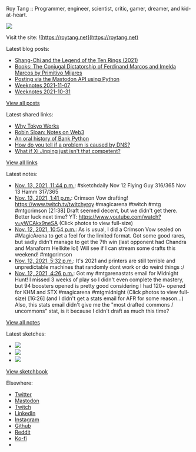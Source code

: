 Roy Tang :: Programmer, engineer, scientist, critic, gamer, dreamer, and kid-at-heart.

![](https://roytang.net/static/img/profile.jpg)

Visit the site: ![https://roytang.net](https://roytang.net)

Latest blog posts:

- [Shang-Chi and the Legend of the Ten Rings (2021)](https://roytang.net/2021/11/shang-chi/)
- [Books: The Conjugal Dictatorship of Ferdinand Marcos and Imelda Marcos by Primitivo Mijares](https://roytang.net/2021/11/conjugal-dictatorship/)
- [Posting via the Mastodon API using Python](https://roytang.net/2021/11/mastodon-api-python/)
- [Weeknotes 2021-11-07](https://roytang.net/2021/11/weeknotes-11-07/)
- [Weeknotes 2021-10-31](https://roytang.net/2021/10/weeknotes-2021-10-31/)

[View all posts](https://roytang.net/blog)

Latest shared links:

- [Why Tokyo Works](https://roytang.net/2021/11/why-tokyo-works/)
- [Robin Sloan: Notes on Web3](https://roytang.net/2021/11/10809c364f1dd42fcd491152765e682b/)
- [An oral history of Bank Python](https://roytang.net/2021/11/an-oral-history-of-bank-python/)
- [How do you tell if a problem is caused by DNS?](https://roytang.net/2021/11/how-do-you-tell-if-a-problem-is-caused-by-dns/)
- [What if Xi Jinping just isn&#x27;t that competent?](https://roytang.net/2021/11/what-if-xi-jinping-just-isnt-that-competent/)

[View all links](https://roytang.net/links)

Latest notes:

- [Nov. 13, 2021, 11:44 p.m.](https://roytang.net/2021/11/ad2595c7a2c1045bbeb18b82153c9140/): #sketchdaily Nov 12 Flying Guy 316/365 Nov 13 Hamm 317/365
- [Nov. 13, 2021, 1:41 p.m.](https://roytang.net/2021/11/1459395928050257927/): Crimson Vow drafting! https://www.twitch.tv/twitchyroy #magicarena #twitch #mtg #mtgcrimson [21:38] Draft seemed decent, but we didn&#x27;t get there. Better luck next time? YT: https://www.youtube.com/watch?v=yWCAkx9neSA (Click photos to view full-size)
- [Nov. 12, 2021, 10:54 p.m.](https://roytang.net/2021/11/1f7e21d6954f841659274ba57915e9ef/): As is usual, I did a Crimson Vow sealed on #MagicArena to get a feel for the limited format. Got some good rares, but sadly didn&#x27;t manage to get the 7th win (last opponent had Chandra and Manaform Hellkite lol) Will see if I can stream some drafts this weekend! #mtgcrimson
- [Nov. 12, 2021, 5:32 p.m.](https://roytang.net/2021/11/dd0735aab38c1d9167231474ce6ea5bb/): It&#x27;s 2021 and printers are still terrible and unpredictable machines that randomly dont work or do weird things :/
- [Nov. 12, 2021, 4:26 p.m.](https://roytang.net/2021/11/1459075159709519873/): Got my #mtgarenastats email for Midnight Hunt! I missed 3 weeks of play so I didn&#x27;t even complete the mastery, but 94 boosters opened is pretty good considering I had 120+ opened for KHM and STX #magicarena #mtgmidnight (Click photos to view full-size) [16:26] (and I didn&#x27;t get a stats email for AFR for some reason...) Also, this stats email didn&#x27;t give me the &quot;most drafted commons / uncommons&quot; stat, is it because I didn&#x27;t draft as much this time?

[View all notes](https://roytang.net/notes)

Latest sketches:


- ![](https://roytang.net/media/cache/8c/fe/8cfedbde76d1fc9206fc17c0e3aec461.jpg)
- ![](https://roytang.net/media/cache/01/e1/01e19f1be5a41ea560f0f358f0de5c5e.jpg)
- ![](https://roytang.net/media/cache/ca/60/ca60a44171e28b2f9a8d4c13f131d50e.jpg)

[View sketchbook](https://roytang.net/albums/sketchbook)


Elsewhere:

- [Twitter](https://twitter.com/roytang)
- [Mastodon](https://mastodon.technology/@roytang)
- [Twitch](https://twitch.tv/twitchyroy)
- [LinkedIn](https://www.linkedin.com/in/roytang)
- [Instagram](https://instagram.com/roytang0400)
- [Github](https://github.com/roytang)
- [Reddit](https://reddit.com/u/hungryroy)
- [Ko-fi](https://ko-fi.com/roytang)
- [](mailto:hello@roytang.net)